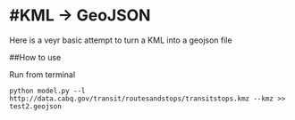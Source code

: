 #KML -> GeoJSON
===

Here is a veyr basic attempt to turn a KML into a geojson file

##How to use
	
Run from terminal


	python model.py --l  http://data.cabq.gov/transit/routesandstops/transitstops.kmz --kmz >> test2.geojson
	
